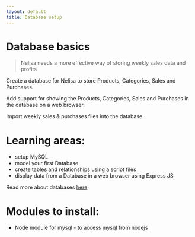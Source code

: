 ```yaml
---
layout: default
title: Database setup
---
```


# Database basics

> Nelisa needs a more effective way of storing weekly sales data and profits

Create a database for Nelisa to store Products, Categories, Sales and Purchases.

Add support for showing the Products, Categories, Sales and Purchases in the database on a web browser.

Import weekly sales & purchases files into the database.

# Learning areas:

* setup MySQL
* model your first Database
* create tables and relationships using a script files
* display data from a Database in a web browser using Express JS

Read more about databases [here](http://database.projectcodex.co)

# Modules to install:

* Node module for [mysql](https://www.npmjs.com/package/mysql) - to access mysql from nodejs
